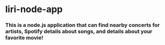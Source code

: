 # liri-node-app

### This is a node.js application that can find nearby concerts for artists, Spotify details about songs, and details about your favorite movie!
